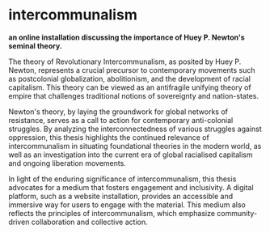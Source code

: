 # intercommunalism
**an online installation discussing the importance of Huey P. Newton's seminal theory.**

The theory of Revolutionary Intercommunalism, as posited by Huey P. Newton, represents a crucial precursor to contemporary movements such as postcolonial globalization, abolitionism, and the development of racial capitalism. This theory can be viewed as an antifragile unifying theory of empire that challenges traditional notions of sovereignty and nation-states.

Newton's theory, by laying the groundwork for global networks of resistance, serves as a call to action for contemporary anti-colonial struggles. By analyzing the interconnectedness of various struggles against oppression, this thesis highlights the continued relevance of intercommunalism in situating foundational theories in the modern world, as well as an investigation into the current era of global racialised capitalism and ongoing liberation movements.

In light of the enduring significance of intercommunalism, this thesis advocates for a medium that fosters engagement and inclusivity. A digital platform, such as a website installation, provides an accessible and immersive way for users to engage with the material. This medium also reflects the principles of intercommunalism, which emphasize community-driven collaboration and collective action.
